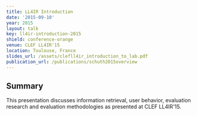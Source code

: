 ```yaml
---
title: LL4IR Introduction
date: '2015-09-10'
year: 2015
layout: talk
key: ll4ir-introduction-2015
shield: conference-orange
venue: CLEF LL4IR'15
location: Toulouse, France
slides_url: /assets/clefll4ir_introduction_to_lab.pdf
publication_url: /publications/schuth2015overview
---
```


## Summary

This presentation discusses information retrieval, user behavior, evaluation research and evaluation methodologies as presented at CLEF LL4IR'15.

